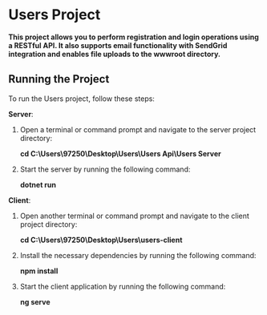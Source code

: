 # Users Project

**This project allows you to perform registration and login operations using a RESTful API. It also supports email functionality with SendGrid integration and enables file uploads to the wwwroot directory.**

## Running the Project

To run the Users project, follow these steps:

**Server**:
   
1. Open a terminal or command prompt and navigate to the server project directory:

   **cd C:\Users\97250\Desktop\Users\Users Api\Users Server**
   
2. Start the server by running the following command:

   **dotnet run**
   
**Client**:

1. Open another terminal or command prompt and navigate to the client project directory:

   **cd C:\Users\97250\Desktop\Users\users-client**

2. Install the necessary dependencies by running the following command:

   **npm install**
   
3. Start the client application by running the following command:

   **ng serve**

